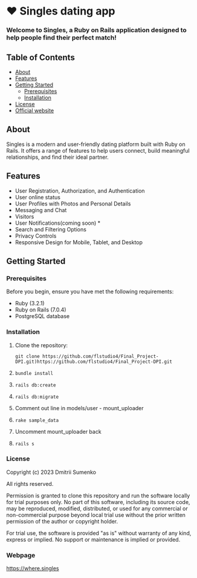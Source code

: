 # :heart: Singles dating app

### Welcome to Singles, a Ruby on Rails application designed to help people find their perfect match!

## Table of Contents

- [About](#about)
- [Features](#features)
- [Getting Started](#getting-started)
  - [Prerequisites](#prerequisites)
  - [Installation](#installation)
- [License](#license)
- [Official website](#webpage)

## About

Singles is a modern and user-friendly dating platform built with Ruby on Rails. It offers a range of features to help users connect, build meaningful relationships, and find their ideal partner.

## Features

- User Registration, Authorization, and Authentication
- User online status
- User Profiles with Photos and Personal Details
- Messaging and Chat
- Visitors
- User Notifications(coming soon) *
- Search and Filtering Options
- Privacy Controls
- Responsive Design for Mobile, Tablet, and Desktop

## Getting Started

### Prerequisites

Before you begin, ensure you have met the following requirements:

- Ruby (3.2.1)
- Ruby on Rails (7.0.4)
- PostgreSQL database

### Installation

1. Clone the repository:

   ```git clone https://github.com/flstudio4/Final_Project-DPI.git)https://github.com/flstudio4/Final_Project-DPI.git```
   
2. ```bundle install```
   
3. ```rails db:create```
   
4. ```rails db:migrate```
5. Comment out line in models/user - mount_uploader
6. ```rake sample_data```
7. Uncomment mount_uploader back
8. ```rails s```

### License

Copyright (c) 2023 Dmitrii Sumenko

All rights reserved.

Permission is granted to clone this repository and run the software locally for trial purposes only. No part of this software, including its source code, may be reproduced, modified, distributed, or used for any commercial or non-commercial purpose beyond local trial use without the prior written permission of the author or copyright holder.

For trial use, the software is provided "as is" without warranty of any kind, express or implied. No support or maintenance is implied or provided.

###  Webpage
https://where.singles
